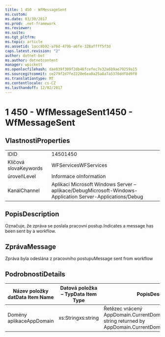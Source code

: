 ```yaml
---
title: 1 450 - WfMessageSent
ms.custom: 
ms.date: 03/30/2017
ms.prod: .net-framework
ms.reviewer: 
ms.suite: 
ms.tgt_pltfrm: 
ms.topic: article
ms.assetid: 1acc8b92-a76d-479b-a6fe-328affff5f3d
caps.latest.revision: "2"
author: dotnet-bot
ms.author: dotnetcontent
manager: wpickett
ms.openlocfilehash: dae039f309f2db46fcefec7e32a6b9ae79259a15
ms.sourcegitcommit: ce279f2d7fe2220e6ea0a25a8a7a5370ddf8d9f0
ms.translationtype: MT
ms.contentlocale: cs-CZ
ms.lasthandoff: 12/02/2017
---
```

# <a name="1450---wfmessagesent"></a><span data-ttu-id="fd391-102">1 450 - WfMessageSent</span><span class="sxs-lookup"><span data-stu-id="fd391-102">1450 - WfMessageSent</span></span>
## <a name="properties"></a><span data-ttu-id="fd391-103">Vlastnosti</span><span class="sxs-lookup"><span data-stu-id="fd391-103">Properties</span></span>  
  
|||  
|-|-|  
|<span data-ttu-id="fd391-104">ID</span><span class="sxs-lookup"><span data-stu-id="fd391-104">ID</span></span>|<span data-ttu-id="fd391-105">1450</span><span class="sxs-lookup"><span data-stu-id="fd391-105">1450</span></span>|  
|<span data-ttu-id="fd391-106">Klíčová slova</span><span class="sxs-lookup"><span data-stu-id="fd391-106">Keywords</span></span>|<span data-ttu-id="fd391-107">WFServices</span><span class="sxs-lookup"><span data-stu-id="fd391-107">WFServices</span></span>|  
|<span data-ttu-id="fd391-108">úroveň</span><span class="sxs-lookup"><span data-stu-id="fd391-108">Level</span></span>|<span data-ttu-id="fd391-109">Informace o</span><span class="sxs-lookup"><span data-stu-id="fd391-109">Information</span></span>|  
|<span data-ttu-id="fd391-110">Kanál</span><span class="sxs-lookup"><span data-stu-id="fd391-110">Channel</span></span>|<span data-ttu-id="fd391-111">Aplikaci Microsoft Windows Server – aplikace/Debug</span><span class="sxs-lookup"><span data-stu-id="fd391-111">Microsoft-Windows-Application Server-Applications/Debug</span></span>|  
  
## <a name="description"></a><span data-ttu-id="fd391-112">Popis</span><span class="sxs-lookup"><span data-stu-id="fd391-112">Description</span></span>  
 <span data-ttu-id="fd391-113">Označuje, že zpráva se poslala pracovní postup.</span><span class="sxs-lookup"><span data-stu-id="fd391-113">Indicates a message has been sent by a workflow.</span></span>  
  
## <a name="message"></a><span data-ttu-id="fd391-114">Zpráva</span><span class="sxs-lookup"><span data-stu-id="fd391-114">Message</span></span>  
 <span data-ttu-id="fd391-115">Zpráva byla odeslána z pracovního postupu</span><span class="sxs-lookup"><span data-stu-id="fd391-115">Message sent from workflow</span></span>  
  
## <a name="details"></a><span data-ttu-id="fd391-116">Podrobnosti</span><span class="sxs-lookup"><span data-stu-id="fd391-116">Details</span></span>  
  
|<span data-ttu-id="fd391-117">Název položky dat</span><span class="sxs-lookup"><span data-stu-id="fd391-117">Data Item Name</span></span>|<span data-ttu-id="fd391-118">Datová položka – Typ</span><span class="sxs-lookup"><span data-stu-id="fd391-118">Data Item Type</span></span>|<span data-ttu-id="fd391-119">Popis</span><span class="sxs-lookup"><span data-stu-id="fd391-119">Description</span></span>|  
|--------------------|--------------------|-----------------|  
|<span data-ttu-id="fd391-120">Domény aplikace</span><span class="sxs-lookup"><span data-stu-id="fd391-120">AppDomain</span></span>|<span data-ttu-id="fd391-121">xs:String</span><span class="sxs-lookup"><span data-stu-id="fd391-121">xs:string</span></span>|<span data-ttu-id="fd391-122">Řetězec vrácený AppDomain.CurrentDomain.FriendlyName.</span><span class="sxs-lookup"><span data-stu-id="fd391-122">The string returned by AppDomain.CurrentDomain.FriendlyName.</span></span>|
